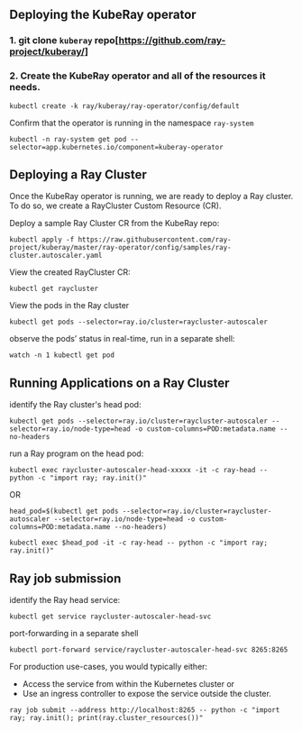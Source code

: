 ## Deploying the KubeRay operator

### 1. git clone `kuberay` repo[https://github.com/ray-project/kuberay/]

### 2. Create the KubeRay operator and all of the resources it needs.

```
kubectl create -k ray/kuberay/ray-operator/config/default
```

Confirm that the operator is running in the namespace `ray-system`
```
kubectl -n ray-system get pod --selector=app.kubernetes.io/component=kuberay-operator
```

## Deploying a Ray Cluster
Once the KubeRay operator is running, we are ready to deploy a Ray cluster. To do so, we create a RayCluster Custom Resource (CR).

Deploy a sample Ray Cluster CR from the KubeRay repo:
```
kubectl apply -f https://raw.githubusercontent.com/ray-project/kuberay/master/ray-operator/config/samples/ray-cluster.autoscaler.yaml
```

View the created RayCluster CR:
```
kubectl get raycluster
```

View the pods in the Ray cluster
```
kubectl get pods --selector=ray.io/cluster=raycluster-autoscaler
```

observe the pods’ status in real-time, run in a separate shell:
```
watch -n 1 kubectl get pod
```

## Running Applications on a Ray Cluster
identify the Ray cluster's head pod:
```
kubectl get pods --selector=ray.io/cluster=raycluster-autoscaler --selector=ray.io/node-type=head -o custom-columns=POD:metadata.name --no-headers
```

run a Ray program on the head pod:
```
kubectl exec raycluster-autoscaler-head-xxxxx -it -c ray-head -- python -c "import ray; ray.init()"
```

OR 
```
head_pod=$(kubectl get pods --selector=ray.io/cluster=raycluster-autoscaler --selector=ray.io/node-type=head -o custom-columns=POD:metadata.name --no-headers)

kubectl exec $head_pod -it -c ray-head -- python -c "import ray; ray.init()"
```

## Ray job submission
identify the Ray head service:
```
kubectl get service raycluster-autoscaler-head-svc
```

port-forwarding in a separate shell
```
kubectl port-forward service/raycluster-autoscaler-head-svc 8265:8265
```

For production use-cases, you would typically either:
- Access the service from within the Kubernetes cluster or
- Use an ingress controller to expose the service outside the cluster.

```
ray job submit --address http://localhost:8265 -- python -c "import ray; ray.init(); print(ray.cluster_resources())"
```